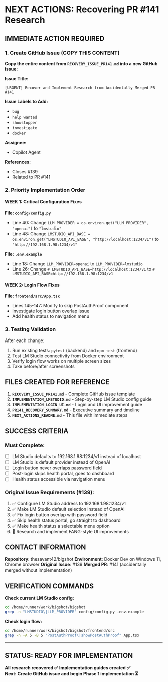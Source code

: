 # NEXT ACTIONS: Recovering PR #141 Research

## IMMEDIATE ACTION REQUIRED

### 1. Create GitHub Issue (COPY THIS CONTENT)
**Copy the entire content from `RECOVERY_ISSUE_PR141.md` into a new GitHub issue:**

**Issue Title:**
```
[URGENT] Recover and Implement Research from Accidentally Merged PR #141
```

**Issue Labels to Add:**
- `bug`
- `help wanted` 
- `showstopper`
- `investigate`
- `docker`

**Assignee:**
- Copilot Agent

**References:**
- Closes #139
- Related to PR #141

### 2. Priority Implementation Order

#### WEEK 1: Critical Configuration Fixes
**File: `config/config.py`**
- Line 40: Change `LLM_PROVIDER = os.environ.get("LLM_PROVIDER", "openai")` to `"lmstudio"`
- Line 48: Change `LMSTUDIO_API_BASE = os.environ.get("LMSTUDIO_API_BASE", "http://localhost:1234/v1")` to `"http://192.168.1.98:1234/v1"`

**File: `.env.example`**
- Line 18: Change `LLM_PROVIDER=openai` to `LLM_PROVIDER=lmstudio`
- Line 26: Change `# LMSTUDIO_API_BASE=http://localhost:1234/v1` to `# LMSTUDIO_API_BASE=http://192.168.1.98:1234/v1`

#### WEEK 2: Login Flow Fixes
**File: `frontend/src/App.tsx`**
- Lines 145-147: Modify to skip PostAuthProof component
- Investigate login button overlap issue
- Add health status to navigation menu

### 3. Testing Validation
After each change:
1. Run existing tests: `pytest` (backend) and `npm test` (frontend)
2. Test LM Studio connectivity from Docker environment
3. Verify login flow works on multiple screen sizes
4. Take before/after screenshots

## FILES CREATED FOR REFERENCE

1. **`RECOVERY_ISSUE_PR141.md`** - Complete GitHub issue template
2. **`IMPLEMENTATION_LMSTUDIO.md`** - Step-by-step LM Studio config guide
3. **`IMPLEMENTATION_LOGIN_UI.md`** - Login and UI improvement guide  
4. **`PR141_RECOVERY_SUMMARY.md`** - Executive summary and timeline
5. **`NEXT_ACTIONS_README.md`** - This file with immediate steps

## SUCCESS CRITERIA

### Must Complete:
- [ ] LM Studio defaults to 192.168.1.98:1234/v1 instead of localhost
- [ ] LM Studio is default provider instead of OpenAI  
- [ ] Login button never overlaps password field
- [ ] Post-login skips health portal, goes to dashboard
- [ ] Health status accessible via navigation menu

### Original Issue Requirements (#139):
1. ✅ Configure LM Studio address to 192.168.1.98:1234/v1
2. ✅ Make LM Studio default selection instead of OpenAI
3. ✅ Fix login button overlap with password field  
4. ✅ Skip health status portal, go straight to dashboard
5. ✅ Make health status a selectable menu option
6. 🔄 Research and implement FANG-style UI improvements

## CONTACT INFORMATION

**Repository**: thesavant42/bigshot
**Environment**: Docker Dev on Windows 11, Chrome browser
**Original Issue**: #139
**Merged PR**: #141 (accidentally merged without implementation)

## VERIFICATION COMMANDS

**Check current LM Studio config:**
```bash
cd /home/runner/work/bigshot/bigshot
grep -n "LMSTUDIO\|LLM_PROVIDER" config/config.py .env.example
```

**Check login flow:**
```bash
cd /home/runner/work/bigshot/bigshot/frontend/src
grep -n -A 5 -B 5 "PostAuthProof\|showPostAuthProof" App.tsx
```

---

## STATUS: READY FOR IMPLEMENTATION
**All research recovered ✅**
**Implementation guides created ✅**  
**Next: Create GitHub issue and begin Phase 1 implementation ⏳**